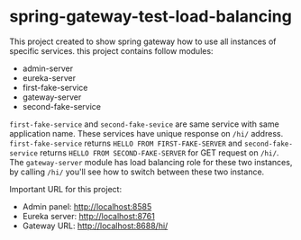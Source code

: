 # spring-gateway-test-load-balancing

This project created to show spring gateway how to use all instances of 
specific services. this project contains follow modules:

* admin-server
* eureka-server
* first-fake-service
* gateway-server
* second-fake-service

`first-fake-service` and `second-fake-sevice` are same service with same
application name. These services have unique response on `/hi/` address.
`first-fake-service` returns `HELLO FROM FIRST-FAKE-SERVER` 
and `second-fake-service` returns `HELLO FROM SECOND-FAKE-SERVER` for 
GET request on `/hi/`. The `gateway-server` module has load balancing role
for these two instances, by calling `/hi/` you'll see how to switch between
these two instance.

Important URL for this project:
* Admin panel: [http://localhost:8585](http://localhost:8585)
* Eureka server: [http://localhost:8761](http://localhost:8761)
* Gateway URL: [http://localhost:8688/hi/](http://localhost:8688/hi/)

  